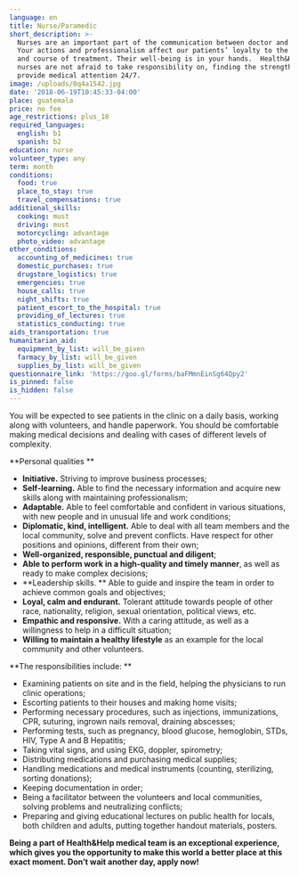 ```yaml
---
language: en
title: Nurse/Paramedic
short_description: >-
  Nurses are an important part of the communication between doctor and patient.
  Your actions and professionalism affect our patients’ loyalty to the clinic
  and course of treatment. Their well-being is in your hands.  Health&Help’s
  nurses are not afraid to take responsibility on, finding the strength to
  provide medical attention 24/7.
image: /uploads/0q4a1542.jpg
date: '2018-06-19T10:45:33-04:00'
place: guatemala
price: no fee
age_restrictions: plus_18
required_languages:
  english: b1
  spanish: b2
education: nurse
volunteer_type: any
term: month
conditions:
  food: true
  place_to_stay: true
  travel_compensations: true
additional_skills:
  cooking: must
  driving: must
  motorcycling: advantage
  photo_video: advantage
other_conditions:
  accounting_of_medicines: true
  domestic_purchases: true
  drugstore_logistics: true
  emergencies: true
  house_calls: true
  night_shifts: true
  patient_escort_to_the_hospital: true
  providing_of_lectures: true
  statistics_conducting: true
aids_transportation: true
humanitarian_aid:
  equipment_by_list: will_be_given
  farmacy_by_list: will_be_given
  supplies_by_list: will_be_given
questionnaire_link: 'https://goo.gl/forms/baFMmnEinSg64Qpy2'
is_pinned: false
is_hidden: false
---
```

You will be expected to see patients in the clinic on a daily basis, working along with volunteers, and handle paperwork. You should be comfortable making medical decisions and dealing with cases of different levels of complexity.

**Personal qualities
**

* **Initiative.** Striving to improve business processes;
* **Self-learning.** Able to find the necessary information and acquire new skills along with maintaining professionalism;
* **Adaptable.** Able to feel comfortable and confident in various situations, with new people and in unusual life and work conditions;
* **Diplomatic, kind, intelligent.** Able to deal with all team members and the local community, solve and prevent conflicts. Have respect for other positions and opinions, different from their own;
* **Well-organized, responsible, punctual and diligent**;
* **Able to perform work in a high-quality and timely manner**, as well as ready to make complex decisions;
* **Leadership skills.
  ** Able to guide and inspire the team in order to achieve common goals and objectives;
* **Loyal, calm and endurant.** Tolerant attitude towards people of other race, nationality, religion, sexual orientation, political views, etc.
* **Empathic and responsive.** With a caring attitude, as well as a willingness to help in a difficult situation;
* **Willing to maintain a healthy lifestyle** as an example for the local community and other volunteers.

**The responsibilities include:
**

* Examining patients on site and in the field, helping the physicians to run clinic operations;
* Escorting patients to their houses and making home visits;
* Performing necessary procedures, such as injections, immunizations, CPR, suturing, ingrown nails removal, draining abscesses;
* Performing tests, such as pregnancy, blood glucose, hemoglobin, STDs, HIV, Type A and B Hepatitis;
* Taking vital signs, and using EKG, doppler, spirometry;
* Distributing medications and purchasing medical supplies;
* Handling medications and medical instruments (counting, sterilizing, sorting donations);
* Keeping documentation in order;
* Being a facilitator between the volunteers and local communities, solving problems and neutralizing conflicts;
* Preparing and giving educational lectures on public health for locals, both children and adults, putting together handout materials, posters.

**Being a part of Health&Help medical team is an exceptional experience, which gives you the opportunity to make this world a better place at this exact moment. Don’t wait another day, apply now!**
